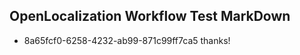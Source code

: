 ## OpenLocalization Workflow Test MarkDown
* 8a65fcf0-6258-4232-ab99-871c99ff7ca5 thanks!

<!--HONumber=Jul16_HO2-->


